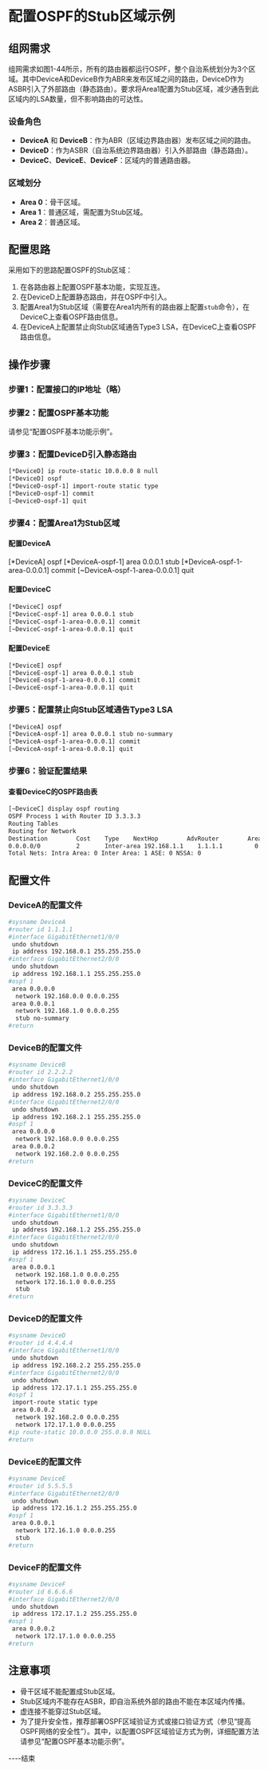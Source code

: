 # 配置OSPF的Stub区域示例

## 组网需求

组网需求如图1-44所示，所有的路由器都运行OSPF，整个自治系统划分为3个区域。其中DeviceA和DeviceB作为ABR来发布区域之间的路由，DeviceD作为ASBR引入了外部路由（静态路由）。要求将Area1配置为Stub区域，减少通告到此区域内的LSA数量，但不影响路由的可达性。

### 设备角色
- **DeviceA** 和 **DeviceB**：作为ABR（区域边界路由器）发布区域之间的路由。
- **DeviceD**：作为ASBR（自治系统边界路由器）引入外部路由（静态路由）。
- **DeviceC**、**DeviceE**、**DeviceF**：区域内的普通路由器。

### 区域划分
- **Area 0**：骨干区域。
- **Area 1**：普通区域，需配置为Stub区域。
- **Area 2**：普通区域。

## 配置思路

采用如下的思路配置OSPF的Stub区域：

1. 在各路由器上配置OSPF基本功能，实现互连。
2. 在DeviceD上配置静态路由，并在OSPF中引入。
3. 配置Area1为Stub区域（需要在Area1内所有的路由器上配置`stub`命令），在DeviceC上查看OSPF路由信息。
4. 在DeviceA上配置禁止向Stub区域通告Type3 LSA，在DeviceC上查看OSPF路由信息。

## 操作步骤

### 步骤1：配置接口的IP地址（略）

### 步骤2：配置OSPF基本功能

请参见“配置OSPF基本功能示例”。

### 步骤3：配置DeviceD引入静态路由

```bash
[*DeviceD] ip route-static 10.0.0.0 8 null
[*DeviceD] ospf
[*DeviceD-ospf-1] import-route static type
[*DeviceD-ospf-1] commit
[~DeviceD-ospf-1] quit
```

### 步骤4：配置Area1为Stub区域

#### 配置DeviceA

[*DeviceA] ospf
[*DeviceA-ospf-1] area 0.0.0.1 stub
[*DeviceA-ospf-1-area-0.0.0.1] commit
[~DeviceA-ospf-1-area-0.0.0.1] quit

#### 配置DeviceC

```bash
[*DeviceC] ospf
[*DeviceC-ospf-1] area 0.0.0.1 stub
[*DeviceC-ospf-1-area-0.0.0.1] commit
[~DeviceC-ospf-1-area-0.0.0.1] quit
```

#### 配置DeviceE

```bash
[*DeviceE] ospf
[*DeviceE-ospf-1] area 0.0.0.1 stub
[*DeviceE-ospf-1-area-0.0.0.1] commit
[~DeviceE-ospf-1-area-0.0.0.1] quit
```

### 步骤5：配置禁止向Stub区域通告Type3 LSA

```bash
[*DeviceA] ospf
[*DeviceA-ospf-1] area 0.0.0.1 stub no-summary
[*DeviceA-ospf-1-area-0.0.0.1] commit
[~DeviceA-ospf-1-area-0.0.0.1] quit
```

### 步骤6：验证配置结果

#### 查看DeviceC的OSPF路由表

```bash
[~DeviceC] display ospf routing
OSPF Process 1 with Router ID 3.3.3.3
Routing Tables
Routing for Network
Destination        Cost    Type    NextHop        AdvRouter        Area
0.0.0.0/0          2       Inter-area 192.168.1.1    1.1.1.1         0.0.0.1
Total Nets: Intra Area: 0 Inter Area: 1 ASE: 0 NSSA: 0
```

## 配置文件

### DeviceA的配置文件

```bash
#sysname DeviceA
#router id 1.1.1.1
#interface GigabitEthernet1/0/0
 undo shutdown
 ip address 192.168.0.1 255.255.255.0
#interface GigabitEthernet2/0/0
 undo shutdown
 ip address 192.168.1.1 255.255.255.0
#ospf 1
 area 0.0.0.0
  network 192.168.0.0 0.0.0.255
 area 0.0.0.1
  network 192.168.1.0 0.0.0.255
  stub no-summary
#return
```

### DeviceB的配置文件

```bash
#sysname DeviceB
#router id 2.2.2.2
#interface GigabitEthernet1/0/0
 undo shutdown
 ip address 192.168.0.2 255.255.255.0
#interface GigabitEthernet2/0/0
 undo shutdown
 ip address 192.168.2.1 255.255.255.0
#ospf 1
 area 0.0.0.0
  network 192.168.0.0 0.0.0.255
 area 0.0.0.2
  network 192.168.2.0 0.0.0.255
#return
```

### DeviceC的配置文件

```bash
#sysname DeviceC
#router id 3.3.3.3
#interface GigabitEthernet1/0/0
 undo shutdown
 ip address 192.168.1.2 255.255.255.0
#interface GigabitEthernet2/0/0
 undo shutdown
 ip address 172.16.1.1 255.255.255.0
#ospf 1
 area 0.0.0.1
  network 192.168.1.0 0.0.0.255
  network 172.16.1.0 0.0.0.255
  stub
#return
```

### DeviceD的配置文件

```bash
#sysname DeviceD
#router id 4.4.4.4
#interface GigabitEthernet1/0/0
 undo shutdown
 ip address 192.168.2.2 255.255.255.0
#interface GigabitEthernet2/0/0
 undo shutdown
 ip address 172.17.1.1 255.255.255.0
#ospf 1
 import-route static type
 area 0.0.0.2
  network 192.168.2.0 0.0.0.255
  network 172.17.1.0 0.0.0.255
#ip route-static 10.0.0.0 255.0.0.0 NULL
#return
```

### DeviceE的配置文件

```bash
#sysname DeviceE
#router id 5.5.5.5
#interface GigabitEthernet2/0/0
 undo shutdown
 ip address 172.16.1.2 255.255.255.0
#ospf 1
 area 0.0.0.1
  network 172.16.1.0 0.0.0.255
  stub
#return
```

### DeviceF的配置文件

```bash
#sysname DeviceF
#router id 6.6.6.6
#interface GigabitEthernet2/0/0
 undo shutdown
 ip address 172.17.1.2 255.255.255.0
#ospf 1
 area 0.0.0.2
  network 172.17.1.0 0.0.0.255
#return
```

## 注意事项

- 骨干区域不能配置成Stub区域。
- Stub区域内不能存在ASBR，即自治系统外部的路由不能在本区域内传播。
- 虚连接不能穿过Stub区域。
- 为了提升安全性，推荐部署OSPF区域验证方式或接口验证方式（参见“提高OSPF网络的安全性”）。其中，以配置OSPF区域验证方式为例，详细配置方法请参见“配置OSPF基本功能示例”。

----结束